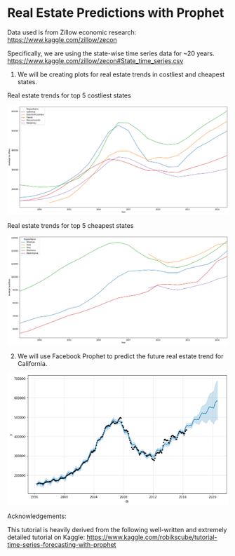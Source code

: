 # Real Estate Predictions with Prophet

Data used is from Zillow economic research:
https://www.kaggle.com/zillow/zecon

Specifically, we are using the state-wise time series data for ~20 years.
https://www.kaggle.com/zillow/zecon#State_time_series.csv

1. We will be creating plots for real estate trends in costliest and cheapest states.

Real estate trends for top 5 costliest states

![line chart](https://github.com/omi114/realestate_predictions_Prophet/blob/master/images/costliest_states.png)

Real estate trends for top 5 cheapest states

![line chart](https://github.com/omi114/realestate_predictions_Prophet/blob/master/images/cheapest_states.png)


2. We will use Facebook Prophet to predict the future real estate trend for California.

![line chart](https://github.com/omi114/realestate_predictions_Prophet/blob/master/images/Cal_overlayed_predictions.png)


Acknowledgements:

This tutorial is heavily derived from the following well-written and extremely detailed tutorial on Kaggle:
https://www.kaggle.com/robikscube/tutorial-time-series-forecasting-with-prophet
